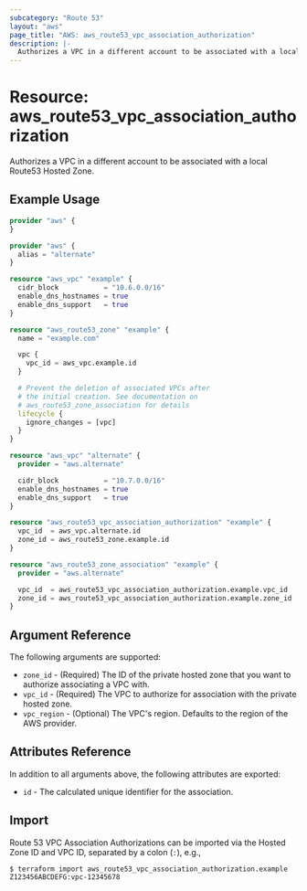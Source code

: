 ```yaml
---
subcategory: "Route 53"
layout: "aws"
page_title: "AWS: aws_route53_vpc_association_authorization"
description: |-
  Authorizes a VPC in a different account to be associated with a local Route53 Hosted Zone
---
```


# Resource: aws_route53_vpc_association_authorization

Authorizes a VPC in a different account to be associated with a local Route53 Hosted Zone.

## Example Usage

```terraform
provider "aws" {
}

provider "aws" {
  alias = "alternate"
}

resource "aws_vpc" "example" {
  cidr_block           = "10.6.0.0/16"
  enable_dns_hostnames = true
  enable_dns_support   = true
}

resource "aws_route53_zone" "example" {
  name = "example.com"

  vpc {
    vpc_id = aws_vpc.example.id
  }

  # Prevent the deletion of associated VPCs after
  # the initial creation. See documentation on
  # aws_route53_zone_association for details
  lifecycle {
    ignore_changes = [vpc]
  }
}

resource "aws_vpc" "alternate" {
  provider = "aws.alternate"

  cidr_block           = "10.7.0.0/16"
  enable_dns_hostnames = true
  enable_dns_support   = true
}

resource "aws_route53_vpc_association_authorization" "example" {
  vpc_id  = aws_vpc.alternate.id
  zone_id = aws_route53_zone.example.id
}

resource "aws_route53_zone_association" "example" {
  provider = "aws.alternate"

  vpc_id  = aws_route53_vpc_association_authorization.example.vpc_id
  zone_id = aws_route53_vpc_association_authorization.example.zone_id
}
```

## Argument Reference

The following arguments are supported:

* `zone_id` - (Required) The ID of the private hosted zone that you want to authorize associating a VPC with.
* `vpc_id` - (Required) The VPC to authorize for association with the private hosted zone.
* `vpc_region` - (Optional) The VPC's region. Defaults to the region of the AWS provider.

## Attributes Reference

In addition to all arguments above, the following attributes are exported:

* `id` - The calculated unique identifier for the association.

## Import

Route 53 VPC Association Authorizations can be imported via the Hosted Zone ID and VPC ID, separated by a colon (`:`), e.g.,

```
$ terraform import aws_route53_vpc_association_authorization.example Z123456ABCDEFG:vpc-12345678
```
